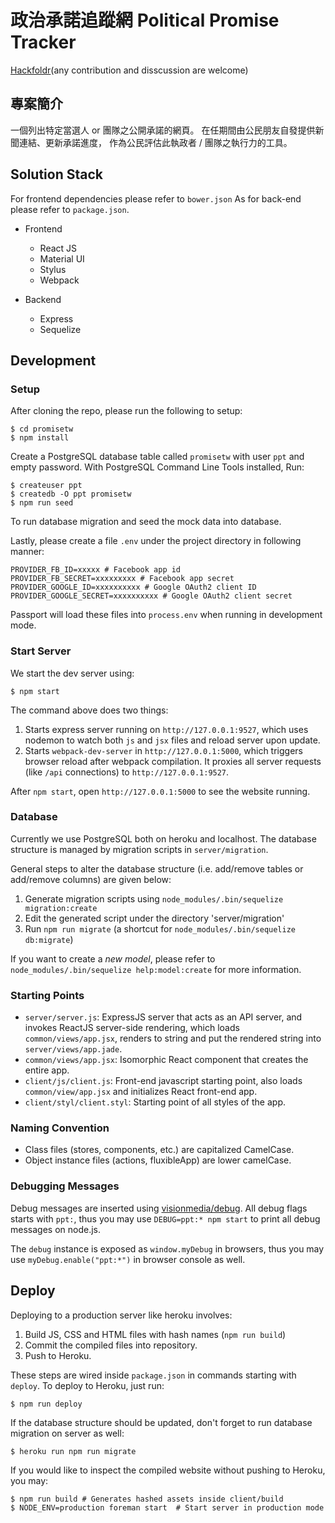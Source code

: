政治承諾追蹤網 Political Promise Tracker
=========================

[Hackfoldr](http://beta.hackfoldr.org/ppt)(any contribution and disscussion are welcome)

專案簡介
--------------

一個列出特定當選人 or 團隊之公開承諾的網頁。
在任期間由公民朋友自發提供新聞連結、更新承諾進度，
作為公民評估此執政者 / 團隊之執行力的工具。


Solution Stack
--------------
For frontend dependencies please refer to `bower.json`
As for back-end please refer to `package.json`.

* Frontend
  - React JS
  - Material UI
  - Stylus
  - Webpack

* Backend
  - Express
  - Sequelize

Development
-----------

### Setup

After cloning the repo, please run the following to setup:

```
$ cd promisetw
$ npm install
```

Create a PostgreSQL database table called `promisetw` with user `ppt` and empty password. With PostgreSQL Command Line Tools installed, Run:

```
$ createuser ppt
$ createdb -O ppt promisetw
$ npm run seed
```

To run database migration and seed the mock data into database.

Lastly, please create a file `.env` under the project directory in following manner:

```
PROVIDER_FB_ID=xxxxx # Facebook app id
PROVIDER_FB_SECRET=xxxxxxxxx # Facebook app secret
PROVIDER_GOOGLE_ID=xxxxxxxxxx # Google OAuth2 client ID
PROVIDER_GOOGLE_SECRET=xxxxxxxxxx # Google OAuth2 client secret
```

Passport will load these files into `process.env` when running in development mode.

### Start Server

We start the dev server using:

```
$ npm start
```

The command above does two things:

1. Starts express server running on `http://127.0.0.1:9527`, which uses nodemon to watch both `js` and `jsx` files and reload server upon update.
2. Starts `webpack-dev-server` in `http://127.0.0.1:5000`, which triggers browser reload after webpack compilation. It proxies all server requests (like `/api` connections) to `http://127.0.0.1:9527`.

After `npm start`, open `http://127.0.0.1:5000` to see the website running.

### Database

Currently we use PostgreSQL both on heroku and localhost.
The database structure is managed by migration scripts in `server/migration`.

General steps to alter the database structure (i.e. add/remove tables or add/remove columns) are given below:

1. Generate migration scripts using `node_modules/.bin/sequelize migration:create`
2. Edit the generated script under the directory 'server/migration'
3. Run `npm run migrate` (a shortcut for `node_modules/.bin/sequelize db:migrate`)

If you want to create a *new model*, please refer to `node_modules/.bin/sequelize help:model:create` for more information.

### Starting Points

* `server/server.js`: ExpressJS server that acts as an API server, and invokes ReactJS server-side rendering, which loads `common/views/app.jsx`, renders to string and put the rendered string into `server/views/app.jade`.
* `common/views/app.jsx`: Isomorphic React component that creates the entire app.
* `client/js/client.js`: Front-end javascript starting point, also loads `common/view/app.jsx` and initializes React front-end app.
* `client/styl/client.styl`: Starting point of all styles of the app.


### Naming Convention

* Class files (stores, components, etc.) are capitalized CamelCase.
* Object instance files (actions, fluxibleApp) are lower camelCase.

### Debugging Messages

Debug messages are inserted using [visionmedia/debug](https://www.npmjs.com/package/debug). All debug flags starts with `ppt:`, thus you may use `DEBUG=ppt:* npm start` to print all debug messages on node.js.

The `debug` instance is exposed as `window.myDebug` in browsers, thus you may use `myDebug.enable("ppt:*")` in browser console as well.

Deploy
------

Deploying to a production server like heroku involves:

1. Build JS, CSS and HTML files with hash names (`npm run build`)
2. Commit the compiled files into repository.
3. Push to Heroku.

These steps are wired inside `package.json` in commands starting with `deploy`.
To deploy to Heroku, just run:

```
$ npm run deploy
```

If the database structure should be updated, don't forget to run database migration on server as well:

```
$ heroku run npm run migrate
```

If you would like to inspect the compiled website without pushing to Heroku, you may:

```
$ npm run build # Generates hashed assets inside client/build
$ NODE_ENV=production foreman start  # Start server in production mode
```
